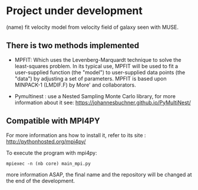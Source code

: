 # Project under development

(name) fit velocity model from velocity field of galaxy seen with MUSE. 


There is two methods implemented
-
- MPFIT:
 Which uses the Levenberg-Marquardt technique to solve the
 least-squares problem.  In its typical use, MPFIT will be used to
 fit a user-supplied function (the "model") to user-supplied data
 points (the "data") by adjusting a set of parameters.  MPFIT is
 based upon MINPACK-1 (LMDIF.F) by More' and collaborators.

- Pymultinest : use a Nested Sampling Monte Carlo library, for more information about it see:
                https://johannesbuchner.github.io/PyMultiNest/



Compatible with MPI4PY
-
For more information ans how to install it, refer to its site :
http://pythonhosted.org/mpi4py/

To execute the program with mpi4py:

    mpiexec -n (nb core) main_mpi.py

more information ASAP, the final name and the repository will be changed at the end of the development.
